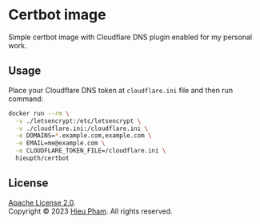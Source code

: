 # Certbot image
Simple certbot image with Cloudflare DNS plugin enabled for my personal work.
## Usage
Place your Cloudflare DNS token at `cloudflare.ini` file and then run command:
```bash
docker run --rm \
  -v ./letsencrypt:/etc/letsencrypt \
  -v ./cloudflare.ini:/cloudflare.ini \
  -e DOMAINS=*.example.com,example.com \
  -e EMAIL=me@example.com \
  -e CLOUDFLARE_TOKEN_FILE=/cloudflare.ini \
  hieupth/certbot
```
## License
[Apache License 2.0](LICENSE).<br>
Copyright &copy; 2023 [Hieu Pham](https://github.com/hieupth). All rights reserved.